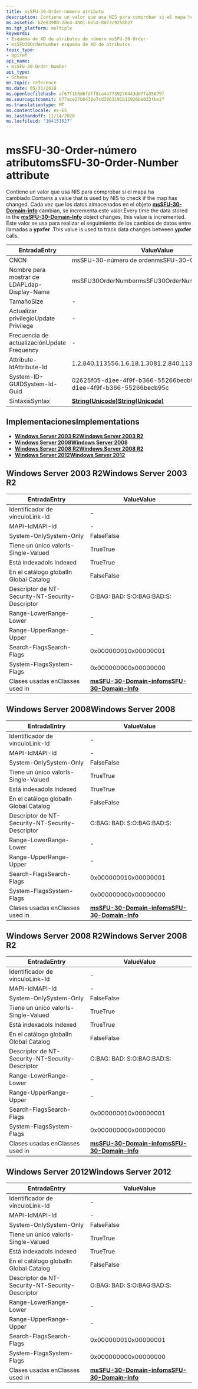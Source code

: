 ```yaml
---
title: msSFU-30-Order-número atributo
description: Contiene un valor que usa NIS para comprobar si el mapa ha cambiado.
ms.assetid: b2e83980-2de4-4001-b65a-8073c9258b27
ms.tgt_platform: multiple
keywords:
- Esquema de AD de atributos de número msSFU-30-Order-
- msSFU30OrderNumber esquema de AD de atributos
topic_type:
- apiref
api_name:
- msSFU-30-Order-Number
api_type:
- Schema
ms.topic: reference
ms.date: 05/31/2018
ms.openlocfilehash: af67f1b5d6fdff8ca4a7739276443d67fa35679f
ms.sourcegitcommit: b77ace27b0432e7cd3863191b11926be032fbe2f
ms.translationtype: MT
ms.contentlocale: es-ES
ms.lasthandoff: 12/14/2020
ms.locfileid: "104151627"
---
```

# <a name="mssfu-30-order-number-attribute"></a><span data-ttu-id="6c2b3-105">msSFU-30-Order-número atributo</span><span class="sxs-lookup"><span data-stu-id="6c2b3-105">msSFU-30-Order-Number attribute</span></span>

<span data-ttu-id="6c2b3-106">Contiene un valor que usa NIS para comprobar si el mapa ha cambiado.</span><span class="sxs-lookup"><span data-stu-id="6c2b3-106">Contains a value that is used by NIS to check if the map has changed.</span></span> <span data-ttu-id="6c2b3-107">Cada vez que los datos almacenados en el objeto [**msSFU-30-Domain-info**](c-mssfu30domaininfo.md) cambian, se incrementa este valor.</span><span class="sxs-lookup"><span data-stu-id="6c2b3-107">Every time the data stored in the [**msSFU-30-Domain-Info**](c-mssfu30domaininfo.md) object changes, this value is incremented.</span></span> <span data-ttu-id="6c2b3-108">Este valor se usa para realizar el seguimiento de los cambios de datos entre llamadas a **ypxfer** .</span><span class="sxs-lookup"><span data-stu-id="6c2b3-108">This value is used to track data changes between **ypxfer** calls.</span></span>



| <span data-ttu-id="6c2b3-109">Entrada</span><span class="sxs-lookup"><span data-stu-id="6c2b3-109">Entry</span></span> | <span data-ttu-id="6c2b3-110">Value</span><span class="sxs-lookup"><span data-stu-id="6c2b3-110">Value</span></span> |
|-------------------|---------------------------------------------|
| <span data-ttu-id="6c2b3-111">CN</span><span class="sxs-lookup"><span data-stu-id="6c2b3-111">CN</span></span>                | <span data-ttu-id="6c2b3-112">msSFU-30-número de orden</span><span class="sxs-lookup"><span data-stu-id="6c2b3-112">msSFU-30-Order-Number</span></span>                       |
| <span data-ttu-id="6c2b3-113">Nombre para mostrar de LDAP</span><span class="sxs-lookup"><span data-stu-id="6c2b3-113">Ldap-Display-Name</span></span> | <span data-ttu-id="6c2b3-114">msSFU30OrderNumber</span><span class="sxs-lookup"><span data-stu-id="6c2b3-114">msSFU30OrderNumber</span></span>                          |
| <span data-ttu-id="6c2b3-115">Tamaño</span><span class="sxs-lookup"><span data-stu-id="6c2b3-115">Size</span></span>              | \-                                          |
| <span data-ttu-id="6c2b3-116">Actualizar privilegio</span><span class="sxs-lookup"><span data-stu-id="6c2b3-116">Update Privilege</span></span>  | \-                                          |
| <span data-ttu-id="6c2b3-117">Frecuencia de actualización</span><span class="sxs-lookup"><span data-stu-id="6c2b3-117">Update Frequency</span></span>  | \-                                          |
| <span data-ttu-id="6c2b3-118">Attribute-Id</span><span class="sxs-lookup"><span data-stu-id="6c2b3-118">Attribute-Id</span></span>      | <span data-ttu-id="6c2b3-119">1.2.840.113556.1.6.18.1.308</span><span class="sxs-lookup"><span data-stu-id="6c2b3-119">1.2.840.113556.1.6.18.1.308</span></span>                 |
| <span data-ttu-id="6c2b3-120">System-ID-GUID</span><span class="sxs-lookup"><span data-stu-id="6c2b3-120">System-Id-Guid</span></span>    | <span data-ttu-id="6c2b3-121">02625f05-d1ee-4f9f-b366-55266becb95c</span><span class="sxs-lookup"><span data-stu-id="6c2b3-121">02625f05-d1ee-4f9f-b366-55266becb95c</span></span>        |
| <span data-ttu-id="6c2b3-122">Sintaxis</span><span class="sxs-lookup"><span data-stu-id="6c2b3-122">Syntax</span></span>            | [<span data-ttu-id="6c2b3-123">**String(Unicode)**</span><span class="sxs-lookup"><span data-stu-id="6c2b3-123">**String(Unicode)**</span></span>](s-string-unicode.md) |



## <a name="implementations"></a><span data-ttu-id="6c2b3-124">Implementaciones</span><span class="sxs-lookup"><span data-stu-id="6c2b3-124">Implementations</span></span>

-   [<span data-ttu-id="6c2b3-125">**Windows Server 2003 R2**</span><span class="sxs-lookup"><span data-stu-id="6c2b3-125">**Windows Server 2003 R2**</span></span>](#windows-server-2003-r2)
-   [<span data-ttu-id="6c2b3-126">**Windows Server 2008**</span><span class="sxs-lookup"><span data-stu-id="6c2b3-126">**Windows Server 2008**</span></span>](#windows-server-2008)
-   [<span data-ttu-id="6c2b3-127">**Windows Server 2008 R2**</span><span class="sxs-lookup"><span data-stu-id="6c2b3-127">**Windows Server 2008 R2**</span></span>](#windows-server-2008-r2)
-   [<span data-ttu-id="6c2b3-128">**Windows Server 2012**</span><span class="sxs-lookup"><span data-stu-id="6c2b3-128">**Windows Server 2012**</span></span>](#windows-server-2012)

## <a name="windows-server-2003-r2"></a><span data-ttu-id="6c2b3-129">Windows Server 2003 R2</span><span class="sxs-lookup"><span data-stu-id="6c2b3-129">Windows Server 2003 R2</span></span>



| <span data-ttu-id="6c2b3-130">Entrada</span><span class="sxs-lookup"><span data-stu-id="6c2b3-130">Entry</span></span> | <span data-ttu-id="6c2b3-131">Value</span><span class="sxs-lookup"><span data-stu-id="6c2b3-131">Value</span></span> |
|------------------------|----------------------------------------------------------------|
| <span data-ttu-id="6c2b3-132">Identificador de vínculo</span><span class="sxs-lookup"><span data-stu-id="6c2b3-132">Link-Id</span></span>                | \-                                                             |
| <span data-ttu-id="6c2b3-133">MAPI-Id</span><span class="sxs-lookup"><span data-stu-id="6c2b3-133">MAPI-Id</span></span>                | \-                                                             |
| <span data-ttu-id="6c2b3-134">System-Only</span><span class="sxs-lookup"><span data-stu-id="6c2b3-134">System-Only</span></span>            | <span data-ttu-id="6c2b3-135">False</span><span class="sxs-lookup"><span data-stu-id="6c2b3-135">False</span></span>                                                          |
| <span data-ttu-id="6c2b3-136">Tiene un único valor</span><span class="sxs-lookup"><span data-stu-id="6c2b3-136">Is-Single-Valued</span></span>       | <span data-ttu-id="6c2b3-137">True</span><span class="sxs-lookup"><span data-stu-id="6c2b3-137">True</span></span>                                                           |
| <span data-ttu-id="6c2b3-138">Está indexado</span><span class="sxs-lookup"><span data-stu-id="6c2b3-138">Is Indexed</span></span>             | <span data-ttu-id="6c2b3-139">True</span><span class="sxs-lookup"><span data-stu-id="6c2b3-139">True</span></span>                                                           |
| <span data-ttu-id="6c2b3-140">En el catálogo global</span><span class="sxs-lookup"><span data-stu-id="6c2b3-140">In Global Catalog</span></span>      | <span data-ttu-id="6c2b3-141">False</span><span class="sxs-lookup"><span data-stu-id="6c2b3-141">False</span></span>                                                          |
| <span data-ttu-id="6c2b3-142">Descriptor de NT-Security-</span><span class="sxs-lookup"><span data-stu-id="6c2b3-142">NT-Security-Descriptor</span></span> | <span data-ttu-id="6c2b3-143">O:BAG: BAD: S:</span><span class="sxs-lookup"><span data-stu-id="6c2b3-143">O:BAG:BAD:S:</span></span>                                                   |
| <span data-ttu-id="6c2b3-144">Range-Lower</span><span class="sxs-lookup"><span data-stu-id="6c2b3-144">Range-Lower</span></span>            | \-                                                             |
| <span data-ttu-id="6c2b3-145">Range-Upper</span><span class="sxs-lookup"><span data-stu-id="6c2b3-145">Range-Upper</span></span>            | \-                                                             |
| <span data-ttu-id="6c2b3-146">Search-Flags</span><span class="sxs-lookup"><span data-stu-id="6c2b3-146">Search-Flags</span></span>           | <span data-ttu-id="6c2b3-147">0x00000001</span><span class="sxs-lookup"><span data-stu-id="6c2b3-147">0x00000001</span></span>                                                     |
| <span data-ttu-id="6c2b3-148">System-Flags</span><span class="sxs-lookup"><span data-stu-id="6c2b3-148">System-Flags</span></span>           | <span data-ttu-id="6c2b3-149">0x00000000</span><span class="sxs-lookup"><span data-stu-id="6c2b3-149">0x00000000</span></span>                                                     |
| <span data-ttu-id="6c2b3-150">Clases usadas en</span><span class="sxs-lookup"><span data-stu-id="6c2b3-150">Classes used in</span></span>        | [<span data-ttu-id="6c2b3-151">**msSFU-30-Domain-info**</span><span class="sxs-lookup"><span data-stu-id="6c2b3-151">**msSFU-30-Domain-Info**</span></span>](c-mssfu30domaininfo.md)<br/> |



## <a name="windows-server-2008"></a><span data-ttu-id="6c2b3-152">Windows Server 2008</span><span class="sxs-lookup"><span data-stu-id="6c2b3-152">Windows Server 2008</span></span>



| <span data-ttu-id="6c2b3-153">Entrada</span><span class="sxs-lookup"><span data-stu-id="6c2b3-153">Entry</span></span> | <span data-ttu-id="6c2b3-154">Value</span><span class="sxs-lookup"><span data-stu-id="6c2b3-154">Value</span></span> |
|------------------------|----------------------------------------------------------------|
| <span data-ttu-id="6c2b3-155">Identificador de vínculo</span><span class="sxs-lookup"><span data-stu-id="6c2b3-155">Link-Id</span></span>                | \-                                                             |
| <span data-ttu-id="6c2b3-156">MAPI-Id</span><span class="sxs-lookup"><span data-stu-id="6c2b3-156">MAPI-Id</span></span>                | \-                                                             |
| <span data-ttu-id="6c2b3-157">System-Only</span><span class="sxs-lookup"><span data-stu-id="6c2b3-157">System-Only</span></span>            | <span data-ttu-id="6c2b3-158">False</span><span class="sxs-lookup"><span data-stu-id="6c2b3-158">False</span></span>                                                          |
| <span data-ttu-id="6c2b3-159">Tiene un único valor</span><span class="sxs-lookup"><span data-stu-id="6c2b3-159">Is-Single-Valued</span></span>       | <span data-ttu-id="6c2b3-160">True</span><span class="sxs-lookup"><span data-stu-id="6c2b3-160">True</span></span>                                                           |
| <span data-ttu-id="6c2b3-161">Está indexado</span><span class="sxs-lookup"><span data-stu-id="6c2b3-161">Is Indexed</span></span>             | <span data-ttu-id="6c2b3-162">True</span><span class="sxs-lookup"><span data-stu-id="6c2b3-162">True</span></span>                                                           |
| <span data-ttu-id="6c2b3-163">En el catálogo global</span><span class="sxs-lookup"><span data-stu-id="6c2b3-163">In Global Catalog</span></span>      | <span data-ttu-id="6c2b3-164">False</span><span class="sxs-lookup"><span data-stu-id="6c2b3-164">False</span></span>                                                          |
| <span data-ttu-id="6c2b3-165">Descriptor de NT-Security-</span><span class="sxs-lookup"><span data-stu-id="6c2b3-165">NT-Security-Descriptor</span></span> | <span data-ttu-id="6c2b3-166">O:BAG: BAD: S:</span><span class="sxs-lookup"><span data-stu-id="6c2b3-166">O:BAG:BAD:S:</span></span>                                                   |
| <span data-ttu-id="6c2b3-167">Range-Lower</span><span class="sxs-lookup"><span data-stu-id="6c2b3-167">Range-Lower</span></span>            | \-                                                             |
| <span data-ttu-id="6c2b3-168">Range-Upper</span><span class="sxs-lookup"><span data-stu-id="6c2b3-168">Range-Upper</span></span>            | \-                                                             |
| <span data-ttu-id="6c2b3-169">Search-Flags</span><span class="sxs-lookup"><span data-stu-id="6c2b3-169">Search-Flags</span></span>           | <span data-ttu-id="6c2b3-170">0x00000001</span><span class="sxs-lookup"><span data-stu-id="6c2b3-170">0x00000001</span></span>                                                     |
| <span data-ttu-id="6c2b3-171">System-Flags</span><span class="sxs-lookup"><span data-stu-id="6c2b3-171">System-Flags</span></span>           | <span data-ttu-id="6c2b3-172">0x00000000</span><span class="sxs-lookup"><span data-stu-id="6c2b3-172">0x00000000</span></span>                                                     |
| <span data-ttu-id="6c2b3-173">Clases usadas en</span><span class="sxs-lookup"><span data-stu-id="6c2b3-173">Classes used in</span></span>        | [<span data-ttu-id="6c2b3-174">**msSFU-30-Domain-info**</span><span class="sxs-lookup"><span data-stu-id="6c2b3-174">**msSFU-30-Domain-Info**</span></span>](c-mssfu30domaininfo.md)<br/> |



## <a name="windows-server-2008-r2"></a><span data-ttu-id="6c2b3-175">Windows Server 2008 R2</span><span class="sxs-lookup"><span data-stu-id="6c2b3-175">Windows Server 2008 R2</span></span>



| <span data-ttu-id="6c2b3-176">Entrada</span><span class="sxs-lookup"><span data-stu-id="6c2b3-176">Entry</span></span> | <span data-ttu-id="6c2b3-177">Value</span><span class="sxs-lookup"><span data-stu-id="6c2b3-177">Value</span></span> |
|------------------------|----------------------------------------------------------------|
| <span data-ttu-id="6c2b3-178">Identificador de vínculo</span><span class="sxs-lookup"><span data-stu-id="6c2b3-178">Link-Id</span></span>                | \-                                                             |
| <span data-ttu-id="6c2b3-179">MAPI-Id</span><span class="sxs-lookup"><span data-stu-id="6c2b3-179">MAPI-Id</span></span>                | \-                                                             |
| <span data-ttu-id="6c2b3-180">System-Only</span><span class="sxs-lookup"><span data-stu-id="6c2b3-180">System-Only</span></span>            | <span data-ttu-id="6c2b3-181">False</span><span class="sxs-lookup"><span data-stu-id="6c2b3-181">False</span></span>                                                          |
| <span data-ttu-id="6c2b3-182">Tiene un único valor</span><span class="sxs-lookup"><span data-stu-id="6c2b3-182">Is-Single-Valued</span></span>       | <span data-ttu-id="6c2b3-183">True</span><span class="sxs-lookup"><span data-stu-id="6c2b3-183">True</span></span>                                                           |
| <span data-ttu-id="6c2b3-184">Está indexado</span><span class="sxs-lookup"><span data-stu-id="6c2b3-184">Is Indexed</span></span>             | <span data-ttu-id="6c2b3-185">True</span><span class="sxs-lookup"><span data-stu-id="6c2b3-185">True</span></span>                                                           |
| <span data-ttu-id="6c2b3-186">En el catálogo global</span><span class="sxs-lookup"><span data-stu-id="6c2b3-186">In Global Catalog</span></span>      | <span data-ttu-id="6c2b3-187">False</span><span class="sxs-lookup"><span data-stu-id="6c2b3-187">False</span></span>                                                          |
| <span data-ttu-id="6c2b3-188">Descriptor de NT-Security-</span><span class="sxs-lookup"><span data-stu-id="6c2b3-188">NT-Security-Descriptor</span></span> | <span data-ttu-id="6c2b3-189">O:BAG: BAD: S:</span><span class="sxs-lookup"><span data-stu-id="6c2b3-189">O:BAG:BAD:S:</span></span>                                                   |
| <span data-ttu-id="6c2b3-190">Range-Lower</span><span class="sxs-lookup"><span data-stu-id="6c2b3-190">Range-Lower</span></span>            | \-                                                             |
| <span data-ttu-id="6c2b3-191">Range-Upper</span><span class="sxs-lookup"><span data-stu-id="6c2b3-191">Range-Upper</span></span>            | \-                                                             |
| <span data-ttu-id="6c2b3-192">Search-Flags</span><span class="sxs-lookup"><span data-stu-id="6c2b3-192">Search-Flags</span></span>           | <span data-ttu-id="6c2b3-193">0x00000001</span><span class="sxs-lookup"><span data-stu-id="6c2b3-193">0x00000001</span></span>                                                     |
| <span data-ttu-id="6c2b3-194">System-Flags</span><span class="sxs-lookup"><span data-stu-id="6c2b3-194">System-Flags</span></span>           | <span data-ttu-id="6c2b3-195">0x00000000</span><span class="sxs-lookup"><span data-stu-id="6c2b3-195">0x00000000</span></span>                                                     |
| <span data-ttu-id="6c2b3-196">Clases usadas en</span><span class="sxs-lookup"><span data-stu-id="6c2b3-196">Classes used in</span></span>        | [<span data-ttu-id="6c2b3-197">**msSFU-30-Domain-info**</span><span class="sxs-lookup"><span data-stu-id="6c2b3-197">**msSFU-30-Domain-Info**</span></span>](c-mssfu30domaininfo.md)<br/> |



## <a name="windows-server-2012"></a><span data-ttu-id="6c2b3-198">Windows Server 2012</span><span class="sxs-lookup"><span data-stu-id="6c2b3-198">Windows Server 2012</span></span>



| <span data-ttu-id="6c2b3-199">Entrada</span><span class="sxs-lookup"><span data-stu-id="6c2b3-199">Entry</span></span> | <span data-ttu-id="6c2b3-200">Value</span><span class="sxs-lookup"><span data-stu-id="6c2b3-200">Value</span></span> |
|------------------------|----------------------------------------------------------------|
| <span data-ttu-id="6c2b3-201">Identificador de vínculo</span><span class="sxs-lookup"><span data-stu-id="6c2b3-201">Link-Id</span></span>                | \-                                                             |
| <span data-ttu-id="6c2b3-202">MAPI-Id</span><span class="sxs-lookup"><span data-stu-id="6c2b3-202">MAPI-Id</span></span>                | \-                                                             |
| <span data-ttu-id="6c2b3-203">System-Only</span><span class="sxs-lookup"><span data-stu-id="6c2b3-203">System-Only</span></span>            | <span data-ttu-id="6c2b3-204">False</span><span class="sxs-lookup"><span data-stu-id="6c2b3-204">False</span></span>                                                          |
| <span data-ttu-id="6c2b3-205">Tiene un único valor</span><span class="sxs-lookup"><span data-stu-id="6c2b3-205">Is-Single-Valued</span></span>       | <span data-ttu-id="6c2b3-206">True</span><span class="sxs-lookup"><span data-stu-id="6c2b3-206">True</span></span>                                                           |
| <span data-ttu-id="6c2b3-207">Está indexado</span><span class="sxs-lookup"><span data-stu-id="6c2b3-207">Is Indexed</span></span>             | <span data-ttu-id="6c2b3-208">True</span><span class="sxs-lookup"><span data-stu-id="6c2b3-208">True</span></span>                                                           |
| <span data-ttu-id="6c2b3-209">En el catálogo global</span><span class="sxs-lookup"><span data-stu-id="6c2b3-209">In Global Catalog</span></span>      | <span data-ttu-id="6c2b3-210">False</span><span class="sxs-lookup"><span data-stu-id="6c2b3-210">False</span></span>                                                          |
| <span data-ttu-id="6c2b3-211">Descriptor de NT-Security-</span><span class="sxs-lookup"><span data-stu-id="6c2b3-211">NT-Security-Descriptor</span></span> | <span data-ttu-id="6c2b3-212">O:BAG: BAD: S:</span><span class="sxs-lookup"><span data-stu-id="6c2b3-212">O:BAG:BAD:S:</span></span>                                                   |
| <span data-ttu-id="6c2b3-213">Range-Lower</span><span class="sxs-lookup"><span data-stu-id="6c2b3-213">Range-Lower</span></span>            | \-                                                             |
| <span data-ttu-id="6c2b3-214">Range-Upper</span><span class="sxs-lookup"><span data-stu-id="6c2b3-214">Range-Upper</span></span>            | \-                                                             |
| <span data-ttu-id="6c2b3-215">Search-Flags</span><span class="sxs-lookup"><span data-stu-id="6c2b3-215">Search-Flags</span></span>           | <span data-ttu-id="6c2b3-216">0x00000001</span><span class="sxs-lookup"><span data-stu-id="6c2b3-216">0x00000001</span></span>                                                     |
| <span data-ttu-id="6c2b3-217">System-Flags</span><span class="sxs-lookup"><span data-stu-id="6c2b3-217">System-Flags</span></span>           | <span data-ttu-id="6c2b3-218">0x00000000</span><span class="sxs-lookup"><span data-stu-id="6c2b3-218">0x00000000</span></span>                                                     |
| <span data-ttu-id="6c2b3-219">Clases usadas en</span><span class="sxs-lookup"><span data-stu-id="6c2b3-219">Classes used in</span></span>        | [<span data-ttu-id="6c2b3-220">**msSFU-30-Domain-info**</span><span class="sxs-lookup"><span data-stu-id="6c2b3-220">**msSFU-30-Domain-Info**</span></span>](c-mssfu30domaininfo.md)<br/> |



 

 





